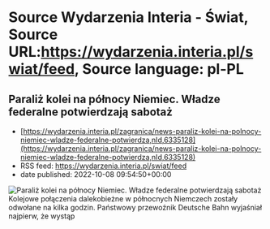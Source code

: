 # Source Wydarzenia Interia - Świat, Source URL:https://wydarzenia.interia.pl/swiat/feed, Source language: pl-PL

## Paraliż kolei na północy Niemiec. Władze federalne potwierdzają sabotaż
 - [https://wydarzenia.interia.pl/zagranica/news-paraliz-kolei-na-polnocy-niemiec-wladze-federalne-potwierdza,nId,6335128](https://wydarzenia.interia.pl/zagranica/news-paraliz-kolei-na-polnocy-niemiec-wladze-federalne-potwierdza,nId,6335128)
 - RSS feed: https://wydarzenia.interia.pl/swiat/feed
 - date published: 2022-10-08 09:54:50+00:00

<p><a href="https://wydarzenia.interia.pl/zagranica/news-paraliz-kolei-na-polnocy-niemiec-wladze-federalne-potwierdza,nId,6335128"><img align="left" alt="Paraliż kolei na północy Niemiec. Władze federalne potwierdzają sabotaż" src="https://i.iplsc.com/paraliz-kolei-na-polnocy-niemiec-wladze-federalne-potwierdza/000G6AW4C5O0XR2X-C321.jpg" /></a>Kolejowe połączenia dalekobieżne w północnych Niemczech zostały odwołane na kilka godzin. Państwowy przewoźnik Deutsche Bahn wyjaśniał najpierw, że wystąp

